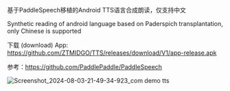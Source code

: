 基于PaddleSpeech移植的Android TTS语言合成朗读，仅支持中文

Synthetic reading of android language based on Paderspich transplantation, only Chinese is supported

下载 (download) App: https://github.com/ZTMIDGO/TTS/releases/download/V1/app-release.apk

参考：https://github.com/PaddlePaddle/PaddleSpeech

![Screenshot_2024-08-03-21-49-34-923_com demo tts](https://github.com/user-attachments/assets/c45ce08d-bb97-4479-b11c-93a77d66cf03)
